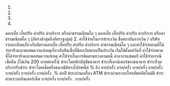 1.
3.
4.
5.
ดอกเบี้ย เบี้ยปรับ ค่าปรับ ค่าบริการ หรือค่าธรรมเนียมใด ๆ
ดอกเบี้ย เบี้ยปรับ ค่าปรับ ค่าบริการ หรือค่าธรรมเนียมใด ๆ (อัตราต่ำสุดถึงอัตราสูงสุด)
2. ค่าใช้จ่ายในการชำระเงิน
ชื่อสถาบันการเงิน / บริษัท
รายละเอียดเกี่ยวกับอัตราดอกเบี้ย เบี้ยปรับ ค่าปรับ ค่าบริการ ค่าธรรมเนียมใด ๆ และค่าใช้จ่ายตามที่ได้จ่ายจริงและพอสมควรแก่เหตุเกี่ยวกับสินเชื่อที่มีทะเบียนรถเป็นประกัน
เริ่มใช้ตั้งแต่วันที่
ค่าใช้จ่ายตามที่ได้จ่ายจริงและพอสมควรแก่เหตุ
ค่าใช้จ่ายในการติดตามทวงถามหนี้
ค่าอากรแสตมป์
ค่าใช้จ่ายกรณีเช็คคืน (ไม่เกิน 200 บาทต่อครั้ง)
ชำระโดยหักบัญชีธนาคาร
ชำระที่เคาน์เตอร์ของธนาคาร
ชำระที่จุดบริการรับชำระ
ชำระโดยเช็คหรือธนาณัติทางไปรษณีย์
% ถึง
บาท/ครั้ง
บาท/ครั้ง
บาท/ครั้ง
บาท/ครั้ง
บาท/ครั้ง
บาท/ครั้ง
บาท/ครั้ง
.% ต่อปี
ชำระผ่านเครื่อง ATM
ชำระผ่านระบบโทรศัพท์อัตโนมัติ
ชำระผ่านระบบอินเตอร์เน็ต
บาท/ครั้ง
บาท/ครั้ง
. บาท/ครั้ง
